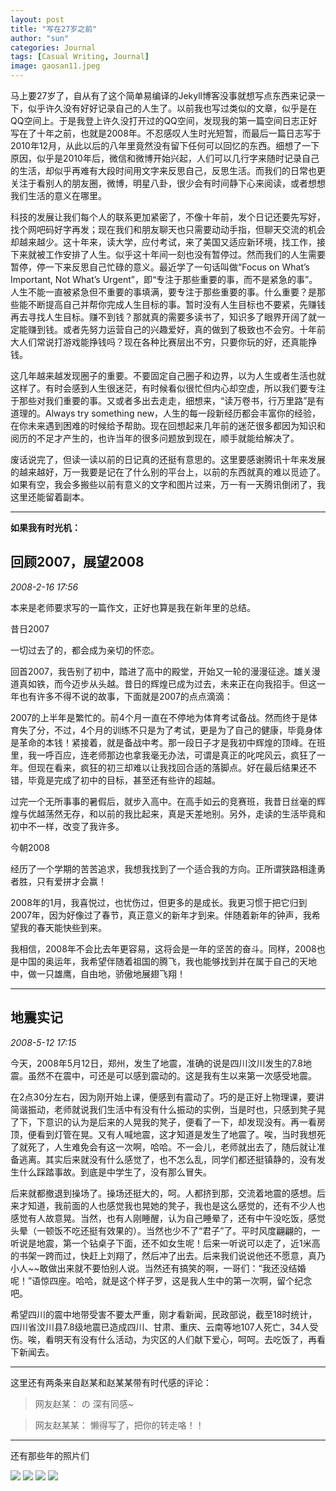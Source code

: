 ```yaml
---
layout: post
title: "写在27岁之前"
author: "sun"
categories: Journal
tags: [Casual Writing, Journal]
image: gaosan11.jpeg
---
```


马上要27岁了，自从有了这个简单易编译的Jekyll博客没事就想写点东西来记录一下，似乎许久没有好好记录自己的人生了。以前我也写过类似的文章，似乎是在QQ空间上。于是我登上许久没打开过的QQ空间，发现我的第一篇空间日志正好写在了十年之前，也就是2008年。不忍感叹人生时光短暂，而最后一篇日志写于2010年12月，从此以后的八年里竟然没有留下任何可以回忆的东西。细想了一下原因，似乎是2010年后，微信和微博开始兴起，人们可以几行字来随时记录自己的生活，却似乎再难有大段时间用文字来反思自己，反思生活。而我们的日常也更关注于看别人的朋友圈，微博，明星八卦，很少会有时间静下心来阅读，或者想想我们生活的意义在哪里。

科技的发展让我们每个人的联系更加紧密了，不像十年前，发个日记还要先写好，找个网吧码好字再发；现在我们和朋友聊天也只需要动动手指，但聊天交流的机会却越来越少。这十年来，读大学，应付考试，来了美国又适应新环境，找工作，接下来就被工作安排了人生。似乎这十年间一刻也没有暂停过。然而我们的人生需要暂停，停一下来反思自己忙碌的意义。最近学了一句话叫做“Focus on What’s Important, Not What’s Urgent”，即“专注于那些重要的事，而不是紧急的事”。人生不能一直被紧急但不重要的事填满，要专注于那些重要的事。什么重要？是那些能不断提高自己并帮你完成人生目标的事。暂时没有人生目标也不要紧，先赚钱再去寻找人生目标。赚不到钱？那就真的需要多读书了，知识多了眼界开阔了就一定能赚到钱。或者先努力运营自己的兴趣爱好，真的做到了极致也不会穷。十年前大人们常说打游戏能挣钱吗？现在各种比赛层出不穷，只要你玩的好，还真能挣钱。

这几年越来越发现圈子的重要。不要固定自己圈子和边界，以为人生或者生活也就这样了。有时会感到人生很迷茫，有时候看似很忙但内心却空虚，所以我们要专注于那些对我们重要的事。又或者多出去走走，细想来，“读万卷书，行万里路”是有道理的。Always try something new，人生的每一段新经历都会丰富你的经验，在你未来遇到困难的时候给予帮助。现在回想起来几年前的迷茫很多都因为知识和阅历的不足才产生的，也许当年的很多问题放到现在，顺手就能给解决了。

废话说完了，但读一读以前的日记真的还挺有意思的。这里要感谢腾讯十年来发展的越来越好，万一我要是记在了什么别的平台上，以前的东西就真的难以觅迹了。如果有空，我会多搬些以前有意义的文字和图片过来，万一有一天腾讯倒闭了，我这里还能留着副本。

---

**如果我有时光机：**

## 回顾2007，展望2008

_2008-2-16 17:56_

本来是老师要求写的一篇作文，正好也算是我在新年里的总结。

昔日2007

一切过去了的，都会成为亲切的怀恋。

回首2007，我告别了初中，踏进了高中的殿堂，开始又一轮的漫漫征途。雄关漫道真如铁，而今迈步从头越。昔日的辉煌已成为过去，未来正在向我招手。但这一年也有许多不得不说的故事，下面就是2007的点点滴滴：

2007的上半年是繁忙的。前4个月一直在不停地为体育考试备战。然而终于是体育失了分，不过，4个月的训练不只是为了考试，更是为了自己的健康，毕竟身体是革命的本钱！紧接着，就是备战中考。那一段日子才是我初中辉煌的顶峰。在班里，我一呼百应，连老师那边也拿我毫无办法，可谓是真正的叱咤风云，疯狂了一年。但现在看来，疯狂的初三却难以让我找回合适的落脚点。好在最后结果还不错，毕竟是完成了初中的目标，甚至还有些许的超越。

过完一个无所事事的暑假后，就步入高中。在高手如云的竞赛班，我昔日丝毫的辉煌与优越荡然无存，和以前的我比起来，真是天差地别。另外，走读的生活毕竟和初中不一样，改变了我许多。

今朝2008

经历了一个学期的苦苦追求，我想我找到了一个适合我的方向。正所谓狭路相逢勇者胜，只有爱拼才会赢！

2008年的1月，我喜悦过，也忧伤过，但更多的是成长。我更习惯于把它归到2007年，因为好像过了春节，真正意义的新年才到来。伴随着新年的钟声，我希望我的春天能快些到来。

我相信，2008年不会比去年更容易，这将会是一年的坚苦的奋斗。同样，2008也是中国的奥运年，我希望伴随着祖国的腾飞，我也能够找到并在属于自己的天地中，做一只雄鹰，自由地，骄傲地展翅飞翔！

---
## 地震实记

_2008-5-12 17:15_

今天，2008年5月12日，郑州，发生了地震，准确的说是四川汶川发生的7.8地震。虽然不在震中，可还是可以感到震动的。这是我有生以来第一次感受地震。

在2点30分左右，因为刚开始上课，便感到有震动了。巧的是正好上物理课，要讲简谐振动，老师就说我们生活中有没有什么振动的实例，当是时也，只感到凳子晃了下，下意识的认为是后来的人晃我的凳子，便看了一下，却发现没有。再一看房顶，便看到灯管在晃。又有人喊地震，这才知道是发生了地震了。唉，当时我想死了就死了，人生难免会有这一次啊，哈哈。不一会儿，老师就出去了，随后就让准备逃离。其实后来就没有什么感觉了，也不怎么乱，同学们都还挺镇静的，没有发生什么踩踏事故。到底是中学生了，没有那么冒失。

后来就都撤退到操场了。操场还挺大的，呵。人都挤到那，交流着地震的感想。后来才知道，我前面的人也感觉我也晃她的凳子，我也是这么感觉的，还有不少人也感觉有人故意晃。当然，也有人刚睡醒，认为自己睡晕了，还有中午没吃饭，感觉头晕（一顿饭不吃还挺有效果的）。当然也少不了“君子”了。平时风度翩翩的，一听说是地震，第一个钻桌子下面，还不如女生呢！后来一听说可以走了，近1米高的书架一跨而过，快赶上刘翔了，然后冲了出去。后来我们说说他还不愿意，真乃小人~~敢做出来就不要怕别人说。当然还有搞笑的啊，一哥们：“我还没结婚呢！”语惊四座。哈哈，就是这个样子罗，这是我人生中的第一次啊，留个纪念吧。

希望四川的震中地带受害不要太严重，刚才看新闻，民政部说，截至18时统计，四川省汶川县7.8级地震已造成四川、甘肃、重庆、云南等地107人死亡，34人受伤。唉，看明天有没有什么活动，为灾区的人们献下爱心，呵呵。去吃饭了，再看下新闻去。

---

这里还有两条来自赵某和赵某某带有时代感的评论：

> 网友赵某：    の 深有同感~ 

> 网友赵某某：  懒得写了，把你的转走咯！！

---

还有那些年的照片们

[![](https://shusunny.github.io/sunnyblog/assets/img/gzclassroom.jpeg)](https://shusunny.github.io/sunnyblog/assets/img/gzclassroom.jpeg)
[![](https://shusunny.github.io/sunnyblog/assets/img/gzcoaches.jpeg)](https://shusunny.github.io/sunnyblog/assets/img/gzcoaches.jpeg)
[![](https://shusunny.github.io/sunnyblog/assets/img/someoldpic1.jpeg)](https://shusunny.github.io/sunnyblog/assets/img/someoldpic1.jpeg)
[![](https://shusunny.github.io/sunnyblog/assets/img/someoldpic2.jpeg)](https://shusunny.github.io/sunnyblog/assets/img/someoldpic2.jpeg)

